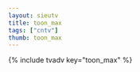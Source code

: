 ```yaml
--- 
layout: sieutv
title: toon_max
tags: ["cntv"]
thumb: toon_max
---
```

{% include tvadv key="toon_max" %}
